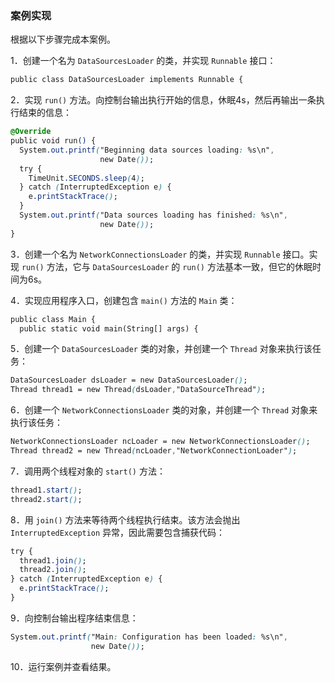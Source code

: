 ### 案例实现

根据以下步骤完成本案例。

1．创建一个名为 `DataSourcesLoader` 的类，并实现 `Runnable` 接口：

```css
public class DataSourcesLoader implements Runnable {
```

2．实现 `run()` 方法。向控制台输出执行开始的信息，休眠4s，然后再输出一条执行结束的信息：

```css
@Override
public void run() {
  System.out.printf("Beginning data sources loading: %s\n", 
                    new Date());
  try {
    TimeUnit.SECONDS.sleep(4);
  } catch (InterruptedException e) { 
    e.printStackTrace();
  }
  System.out.printf("Data sources loading has finished: %s\n", 
                    new Date());
}
```

3．创建一个名为 `NetworkConnectionsLoader` 的类，并实现 `Runnable` 接口。实现 `run()` 方法，它与 `DataSourcesLoader` 的 `run()` 方法基本一致，但它的休眠时间为6s。

4．实现应用程序入口，创建包含 `main()` 方法的 `Main` 类：

```css
public class Main {
  public static void main(String[] args) {
```

5．创建一个 `DataSourcesLoader` 类的对象，并创建一个 `Thread` 对象来执行该任务：

```css
DataSourcesLoader dsLoader = new DataSourcesLoader();
Thread thread1 = new Thread(dsLoader,"DataSourceThread");
```

6．创建一个 `NetworkConnectionsLoader` 类的对象，并创建一个 `Thread` 对象来执行该任务：

```css
NetworkConnectionsLoader ncLoader = new NetworkConnectionsLoader();
Thread thread2 = new Thread(ncLoader,"NetworkConnectionLoader");
```

7．调用两个线程对象的 `start()` 方法：

```css
thread1.start();
thread2.start();
```

8．用 `join()` 方法来等待两个线程执行结束。该方法会抛出 `InterruptedException` 异常，因此需要包含捕获代码：

```css
try {
  thread1.join();
  thread2.join();
} catch (InterruptedException e) {
  e.printStackTrace();
}
```

9．向控制台输出程序结束信息：

```css
System.out.printf("Main: Configuration has been loaded: %s\n",
                  new Date());
```

10．运行案例并查看结果。

